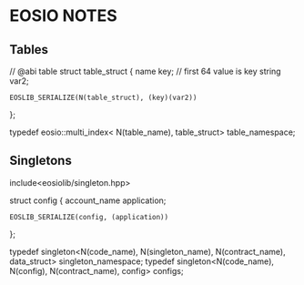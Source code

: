 # EOSIO NOTES

## Tables

// @abi table
struct table_struct {
    name key;    // first 64 value is key
    string var2;

    EOSLIB_SERIALIZE(N(table_struct), (key)(var2))
};

typedef eosio::multi_index< N(table_name), table_struct> table_namespace;

## Singletons

include<eosiolib/singleton.hpp>

struct config {
    account_name application;

    EOSLIB_SERIALIZE(config, (application))
};

typedef singleton<N(code_name), N(singleton_name), N(contract_name), data_struct> singleton_namespace;
typedef singleton<N(code_name), N(config), N(contract_name), config> configs;

